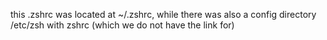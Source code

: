 this .zshrc was located at ~/.zshrc, while there was also a config directory /etc/zsh with zshrc (which we do not have the link for)
